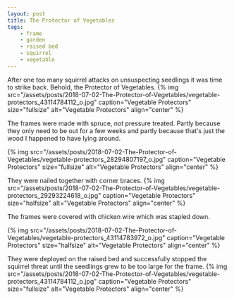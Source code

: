 ```yaml
---
layout: post
title: The Protector of Vegetables
tags:
    - frame
    - garden
    - raised bed
    - squirrel
    - vegetable
---
```


After one too many squirrel attacks on unsuspecting seedlings it was time to strike back. Behold, the Protector of Vegetables.
{% img src="/assets/posts/2018-07-02-The-Protector-of-Vegetables/vegetable-protectors_43114784112_o.jpg" caption="Vegetable Protectors" size="fullsize" alt="Vegetable Protectors" align="center" %}

The frames were made with spruce, not pressure treated. Partly because they only need to be out for a few weeks and partly because that's just the wood I happened to have lying around.

{% img src="/assets/posts/2018-07-02-The-Protector-of-Vegetables/vegetable-protectors_28294807197_o.jpg" caption="Vegetable Protectors" size="fullsize" alt="Vegetable Protectors" align="center" %}

They were nailed together with corner braces.
{% img src="/assets/posts/2018-07-02-The-Protector-of-Vegetables/vegetable-protectors_29293224618_o.jpg" caption="Vegetable Protectors" size="halfsize" alt="Vegetable Protectors" align="center" %}

The frames were covered with chicken wire which was stapled down.

{% img src="/assets/posts/2018-07-02-The-Protector-of-Vegetables/vegetable-protectors_43114783972_o.jpg" caption="Vegetable Protectors" size="halfsize" alt="Vegetable Protectors" align="center" %}

They were deployed on the raised bed and successfully stopped the squirrel threat until the seedlings grew to be too large for the frame.
{% img src="/assets/posts/2018-07-02-The-Protector-of-Vegetables/vegetable-protectors_43114784112_o.jpg" caption="Vegetable Protectors" size="fullsize" alt="Vegetable Protectors" align="center" %}